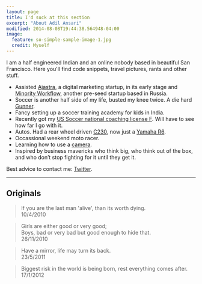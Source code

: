 ```yaml
---
layout: page
title: I'd suck at this section
excerpt: "About Adil Ansari"
modified: 2014-08-08T19:44:38.564948-04:00
image:
  feature: so-simple-sample-image-1.jpg
  credit: Myself
---
```


I am a half engineered Indian and an online nobody based in beautiful San Francisco. Here you'll find code snippets, travel pictures, rants and other stuff. 

* Assisted [Ajastra](http://www.ajastra.com), a digital marketing startup, in its early stage and [Minority Workflow](http://www.minorityapp.com), another pre-seed startup based in Russia.
* Soccer is another half side of my life, busted my knee twice. A die hard [Gunner](http://www.arsenal.com).
* Fancy setting up a soccer training academy for kids in India.
* Recently got my [US Soccer national coaching license F](https://farm1.staticflickr.com/379/19656719394_14037ed169_b.jpg). Will have to see how far I go with it.
* Autos. Had a rear wheel driven [C230](http://farm9.staticflickr.com/8823/17886112075_b2f611776a_h.jpg), now just a [Yamaha R6](https://farm1.staticflickr.com/688/21142235836_74c6c76397_h.jpg).
* Occassional weekend moto racer.
* Learning how to use a [camera](https://www.500px.com/adilansari).
* Inspired by business mavericks who think big, who think out of the box, and who don’t stop fighting for it until they get it.

Best advice to contact me: [Twitter](http://twitter.com/adilansari).

---

## Originals

>If you are the last man 'alive', than its worth dying.<br />
10/4/2010

>Girls are either good or very good; <br />
Boys, bad or very bad but good enough to hide that. <br />
26/11/2010

>Have a mirror, life may turn its back.<br />
23/5/2011

>Biggest risk in the world is being born, rest everything comes after.<br />
17/1/2012

